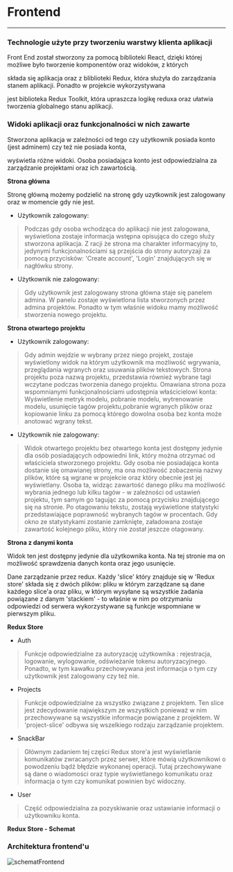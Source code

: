 # Frontend

---

### Technologie użyte przy tworzeniu warstwy klienta aplikacji

Front End został stworzony za pomocą biblioteki React, dzięki której możliwe było tworzenie komponentów oraz widoków, z których 

składa się aplikacja oraz z bliblioteki Redux, która służyła do zarządzania stanem aplikacji. Ponadto w projekcie wykorzystywana 

jest biblioteka Redux Toolkit, która upraszcza logikę reduxa oraz ułatwia tworzenia globalnego stanu aplikacji.

### Widoki aplikacji oraz funkcjonalności w nich zawarte

Stworzona aplikacja w zależności od tego czy użytkownik posiada konto (jest adminem) czy też nie posiada konta, 

wyświetla różne widoki. Osoba posiadająca konto jest odpowiedzialna za zarządzanie projektami oraz ich zawartością.

**Strona główna**

Stronę główną możemy podzielić na stronę gdy uzytkownik jest zalogowany oraz w momencie gdy nie jest.

* Użytkownik zalogowany:
>Podczas gdy osoba wchodząca do aplikacji nie jest zalogowana, wyświetlona zostaje informacja wstępna opisująca 
>do czego służy stworzona aplikacja. Z racji że strona ma charakter informacyjny to, jedynymi funkcjonalnościami są
>przejścia do strony autoryzaji za pomocą przycisków: 'Create account', 'Login' znajdujących się w nagłówku strony.
>
* Użytkownik nie zalogowany:
>Gdy użytkownik jest zalogowany strona główna staje się panelem admina. W panelu zostaje wyświetlona lista stworzonych 
>przez admina projektów. Ponadto w tym właśnie widoku mamy możliwość stworzenia nowego projektu.
	
**Strona otwartego projektu**
* Użytkownik zalogowany:
>Gdy admin wejdzie w wybrany przez niego projekt, zostaje wyświetlony widok na którym użytkownik ma możliwość wgrywania, 
>przeglądania wgranych oraz usuwania plików tekstowych. Strona projektu poza nazwą projektu, przedstawia również wybrane 
>tagi wczytane podczas tworzenia danego projektu. Omawiana strona poza wspomnianymi funkcjonalnościami udostępnia właścicielowi 
>konta: Wyświetlenie metryk modelu, pobranie modelu, wytrenowanie modelu, usunięcie tagów projektu,pobranie wgranych 
>plików oraz kopiowanie linku za pomocą którego dowolna osoba bez konta może anotować wgrany tekst. 

* Użytkownik nie zalogowany:
>Widok otwartego projektu bez otwartego konta jest dostępny jedynie dla osób posiadających odpowiedni link, który można 
>otrzymać od właściciela stworzonego projektu. Gdy osoba nie posiadająca konta dostanie się omawianej strony, ma ona możliwość 
>zobaczenia nazwy plików, które są wgrane w projekcie oraz który obecnie jest jej wyświetlany. Osoba ta, widząc zawartość danego 
>pliku ma możliwość wybrania jednego lub kilku tagów - w zależności od ustawień projektu, tym samym go tagując za pomocą przycisku 
>znajdującego się na stronie. Po otagowaniu tekstu, zostają wyświetlone statystyki przedstawiające poprawność wybranych tagów w procentach. 
>Gdy okno ze statystykami zostanie zamknięte, załadowana zostaje zawartość kolejnego pliku, który nie został jeszcze otagowany.

**Strona z danymi konta**

Widok ten jest dostępny jedynie dla użytkownika konta. Na tej stronie ma on możliwość sprawdzenia danych konta oraz jego usunięcie.

Dane zarządzanie przez redux. Każdy 'slice' który znajduje się w 'Redux store' składa się z dwóch plików: pliku w którym zarządzane
są dane każdego slice'a oraz pliku, w którym wysyłane są wszystkie żadania powiązane z danym 'stackiem' - to właśnie w nim po otrzymaniu
odpowiedzi od serwera wykorzystywane są funkcje wspomniane w pierwszym pliku.

**Redux Store**

* Auth
>Funkcje odpowiedzialne za autoryzację użytkownika : rejestracja, logowanie, wylogowanie, odświeżanie tokenu autoryzacyjnego. 
>Ponadto, w tym kawałku przechowywana jest informacja o tym czy użytkownik jest zalogowany czy też nie.

* Projects
>Funkcje odpowiedzialne za wszystko związane z projektem. Ten slice jest zdecydowanie największym ze wszystkich ponieważ w nim 
>przechowywane są wszystkie informacje powiązane z projektem. W 'project-slice' odbywa się wszelkiego rodzaju zarządzanie projektem.

* SnackBar
>Głównym zadaniem tej części Redux store'a jest wyświetlanie komunikatów zwracanych przez serwer, które mówią użytkownikowi o 
>powodzeniu bądź błędzie wykonanej operacji. Tutaj przechowywane są dane o wiadomości oraz typie wyświetlanego komunikatu oraz 
>informacja o tym czy komunikat powinien być widoczny. 

* User
>Część odpowiedzialna za pozyskiwanie oraz ustawianie informacji o użytkowniku konta. 

**Redux Store - Schemat**

### Architektura frontend'u

![schematFrontend](https://user-images.githubusercontent.com/65126274/172253048-1cc23c4d-0372-4f6e-bdc0-7025da356fa1.svg)

